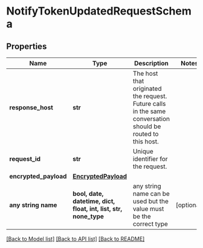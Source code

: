 # NotifyTokenUpdatedRequestSchema


## Properties
Name | Type | Description | Notes
------------ | ------------- | ------------- | -------------
**response_host** | **str** | The host that originated the request. Future calls in the same conversation should be routed to this host.  | 
**request_id** | **str** | Unique identifier for the request.  | 
**encrypted_payload** | [**EncryptedPayload**](EncryptedPayload.md) |  | 
**any string name** | **bool, date, datetime, dict, float, int, list, str, none_type** | any string name can be used but the value must be the correct type | [optional]

[[Back to Model list]](../README.md#documentation-for-models) [[Back to API list]](../README.md#documentation-for-api-endpoints) [[Back to README]](../README.md)


